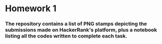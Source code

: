 # Homework 1

### The repository contains a list of PNG stamps depicting the submissions made on HackerRank's platform, plus a notebook listing all the codes written to complete each task.
